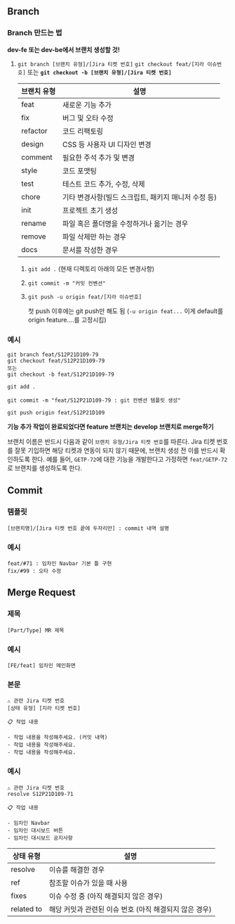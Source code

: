 
## Branch

### Branch 만드는 법

**dev-fe 또는 dev-be에서 브랜치 생성할 것!**

1. `git branch [브랜치 유형]/[Jira 티켓 번호]` 
`git checkout feat/[지라 이슈번호]`
또는 
**`git checkout -b [브랜치 유형]/[Jira 티켓 번호]`**
    
    
    | 브랜치 유형 | **설명** |
    | --- | --- |
    | feat | 새로운 기능 추가 |
    | fix | 버그 및 오타 수정 |
    | refactor | 코드 리팩토링 |
    | design | CSS 등 사용자 UI 디자인 변경 |
    | comment | 필요한 주석 추가 및 변경 |
    | style | 코드 포맷팅 |
    | test | 테스트 코드 추가, 수정, 삭제 |
    | chore | 기타 변경사항(빌드 스크립트, 패키지 매니저 수정 등) |
    | init | 프로젝트 초기 생성 |
    | rename | 파일 혹은 폴더명을 수정하거나 옮기는 경우 |
    | remove | 파일 삭제만 하는 경우 |
    | docs | 문서를 작성한 경우 |
    1. `git add .` (현재 디렉토리 아래의 모든 변경사항)
    2. `git commit -m "커밋 컨벤션"`
    3. `git push -u origin feat/[지라 이슈번호]` 
        
        첫 push 이후에는 git push만 해도 됨 (`-u origin feat...` 이게 default를 origin feature....를 고정시킴)
        

### **예시**

```
git branch feat/S12P21D109-79
git checkout feat/S12P21D109-79
또는
git checkout -b feat/S12P21D109-79
```

```
git add .
```

```
git commit -m "feat/S12P21D109-79 : git 컨벤션 템플릿 생성"
```

```
git push origin feat/S12P21D109
```

**기능 추가 작업이 완료되었다면 feature 브랜치는 develop 브랜치로 merge하기**

브랜치 이름은 반드시 다음과 같이 `브랜치 유형/Jira 티켓 번호`를 따른다. Jira 티켓 번호를 잘못 기입하면 해당 티켓과 연동이 되지 않기 때문에, 브랜치 생성 전 이를 반드시 확인하도록 한다. 예를 들어, `GETP-72`에 대한 기능을 개발한다고 가정하면 `feat/GETP-72` 로 브랜치를 생성하도록 한다.

## Commit

### 템플릿

```
[브랜치명]/[Jira 티켓 번호 끝에 두자리만] : commit 내역 설명
```

### **예시**

```
feat/#71 : 임차인 Navbar 기본 틀 구현
fix/#99 : 오타 수정
```

## **Merge Request**

### **제목**

```
[Part/Type] MR 제목
```

### 예시

```
[FE/feat] 임차인 메인화면
```

### **본문**

```
⚠️ 관련 Jira 티켓 번호
[상태 유형] [지라 티켓 번호]

📋 작업 내용

- 작업 내용을 작성해주세요. (커밋 내역)
- 작업 내용을 작성해주세요.
- 작업 내용을 작성해주세요.
```

### 예시

```
⚠️ 관련 Jira 티켓 번호
resolve S12P21D109-71

📋 작업 내용

- 임차인 Navbar
- 임차인 대시보드 버튼
- 임차인 대시보드 공지사항
```

| **상태 유형** | **설명** |
| --- | --- |
| resolve | 이슈를 해결한 경우 |
| ref | 참조할 이슈가 있을 때 사용 |
| fixes | 이슈 수정 중 (아직 해결되지 않은 경우) |
| related to | 해당 커밋과 관련된 이슈 번호 (아직 해결되지 않은 경우) |